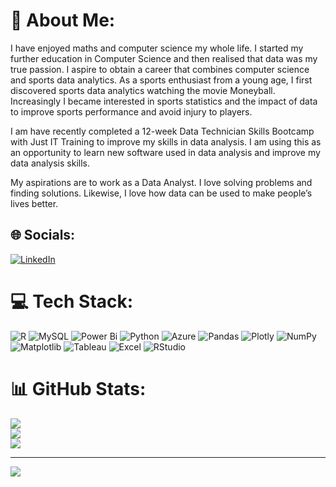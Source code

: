 # 💫 About Me:
I have enjoyed maths and computer science my whole life. I started my further education in Computer Science and then realised that data was my true passion.  I aspire to obtain a career that combines computer science and sports data analytics. As a sports enthusiast from a young age, I first discovered sports data analytics watching the movie Moneyball. Increasingly I became interested in sports statistics and the impact of data to improve sports performance and avoid injury to players.

I am have recently completed a 12-week Data Technician Skills Bootcamp with Just IT Training to improve my skills in data analysis. I am using this as an opportunity to learn new software used in data analysis and improve my data analysis skills.

My aspirations are to work as a Data Analyst. I love solving problems and finding solutions. Likewise, I love how data can be used to make people’s lives better. 



## 🌐 Socials:
[![LinkedIn](https://img.shields.io/badge/LinkedIn-%230077B5.svg?logo=linkedin&logoColor=white)](https://linkedin.com/in/www.linkedin.com/in/cole-samson-97438a28b) 

# 💻 Tech Stack:
![R](https://img.shields.io/badge/r-%23276DC3.svg?style=for-the-badge&logo=r&logoColor=white) ![MySQL](https://img.shields.io/badge/mysql-%2300000f.svg?style=for-the-badge&logo=mysql&logoColor=white) ![Power Bi](https://img.shields.io/badge/power_bi-F2C811?style=for-the-badge&logo=powerbi&logoColor=black) ![Python](https://img.shields.io/badge/python-3670A0?style=for-the-badge&logo=python&logoColor=ffdd54) ![Azure](https://img.shields.io/badge/azure-%230072C6.svg?style=for-the-badge&logo=microsoftazure&logoColor=white) ![Pandas](https://img.shields.io/badge/pandas-%23150458.svg?style=for-the-badge&logo=pandas&logoColor=white) ![Plotly](https://img.shields.io/badge/Plotly-%233F4F75.svg?style=for-the-badge&logo=plotly&logoColor=white) ![NumPy](https://img.shields.io/badge/numpy-%23013243.svg?style=for-the-badge&logo=numpy&logoColor=white) ![Matplotlib](https://img.shields.io/badge/Matplotlib-%23ffffff.svg?style=for-the-badge&logo=Matplotlib&logoColor=black) ![Tableau](https://img.shields.io/badge/Tableau-E97627?style=for-the-badge&logo=Tableau&logoColor=white) ![Excel](https://img.shields.io/badge/Microsoft_Excel-217346?style=for-the-badge&logo=microsoft-excel&logoColor=white) ![RStudio](https://img.shields.io/badge/RStudio-75AADB?style=for-the-badge&logo=RStudio&logoColor=white)
# 📊 GitHub Stats:
![](https://github-readme-stats.vercel.app/api?username=colesamson16&theme=slateorange&hide_border=false&include_all_commits=false&count_private=false)<br/>
![](https://github-readme-streak-stats.herokuapp.com/?user=colesamson16&theme=slateorange&hide_border=false)<br/>
![](https://github-readme-stats.vercel.app/api/top-langs/?username=colesamson16&theme=slateorange&hide_border=false&langs_count=8)<br/>

---
[![](https://visitcount.itsvg.in/api?id=colesamson16&icon=0&color=12)](https://visitcount.itsvg.in)

<!-- Proudly created with GPRM ( https://gprm.itsvg.in ) -->
